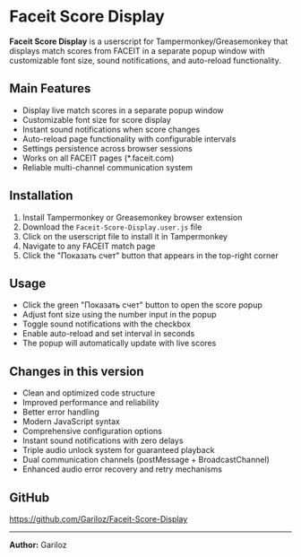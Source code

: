 # Faceit Score Display

**Faceit Score Display** is a userscript for Tampermonkey/Greasemonkey that displays match scores from FACEIT in a separate popup window with customizable font size, sound notifications, and auto-reload functionality.

## Main Features

* Display live match scores in a separate popup window
* Customizable font size for score display
* Instant sound notifications when score changes
* Auto-reload page functionality with configurable intervals
* Settings persistence across browser sessions
* Works on all FACEIT pages (*.faceit.com)
* Reliable multi-channel communication system

## Installation

1. Install Tampermonkey or Greasemonkey browser extension
2. Download the `Faceit-Score-Display.user.js` file
3. Click on the userscript file to install it in Tampermonkey
4. Navigate to any FACEIT match page
5. Click the "Показать счет" button that appears in the top-right corner

## Usage

* Click the green "Показать счет" button to open the score popup
* Adjust font size using the number input in the popup
* Toggle sound notifications with the checkbox
* Enable auto-reload and set interval in seconds
* The popup will automatically update with live scores

## Changes in this version

* Clean and optimized code structure
* Improved performance and reliability
* Better error handling
* Modern JavaScript syntax
* Comprehensive configuration options
* Instant sound notifications with zero delays
* Triple audio unlock system for guaranteed playback
* Dual communication channels (postMessage + BroadcastChannel)
* Enhanced audio error recovery and retry mechanisms

## GitHub

https://github.com/Gariloz/Faceit-Score-Display

---

**Author:** Gariloz

